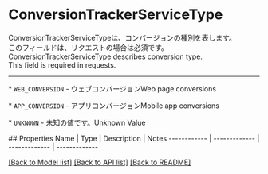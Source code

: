 # ConversionTrackerServiceType

<div lang=\"ja\"> ConversionTrackerServiceTypeは、コンバージョンの種別を表します。<br> このフィールドは、リクエストの場合は必須です。 </div> <div lang=\"en\"> ConversionTrackerServiceType describes conversion type.<br> This field is required in requests. </div> <hr> <p>* <code>WEB_CONVERSION</code> - <span lang=\"ja\">ウェブコンバージョン</span><span lang=\"en\">Web page conversions</span></p> <p>* <code>APP_CONVERSION</code> - <span lang=\"ja\">アプリコンバージョン</span><span lang=\"en\">Mobile app conversions</span></p> <p>* <code>UNKNOWN</code> - <span lang=\"ja\">未知の値です。</span><span lang=\"en\">Unknown Value</span></p> 
## Properties
Name | Type | Description | Notes
------------ | ------------- | ------------- | -------------

[[Back to Model list]](../README.md#documentation-for-models) [[Back to API list]](../README.md#documentation-for-api-endpoints) [[Back to README]](../README.md)


